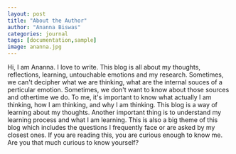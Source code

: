 ```yaml
---
layout: post
title: "About the Author"
author: "Ananna Biswas"
categories: journal
tags: [documentation,sample]
image: ananna.jpg
---
```


Hi, I am Ananna. I love to write. This blog is all about my thoughts, reflections, learning, untouchable emotions and my research. Sometimes, we can't decipher what we are thinking, what are the internal souces of a perticular emotion. Sometimes, we don't want to know about those sources and othertime we do. To me, it's important to know what actually I am thinking, how I am thinking, and why I am thinking. This blog is a way of learning about my thoughts. Another important thing is to understand my learning process and what I am learning. This is also a big theme of this blog which includes the questions I frequently face or are asked by my closest ones. If you are reading this, you are curious enough to know me. Are you that much curious to know yourself?
